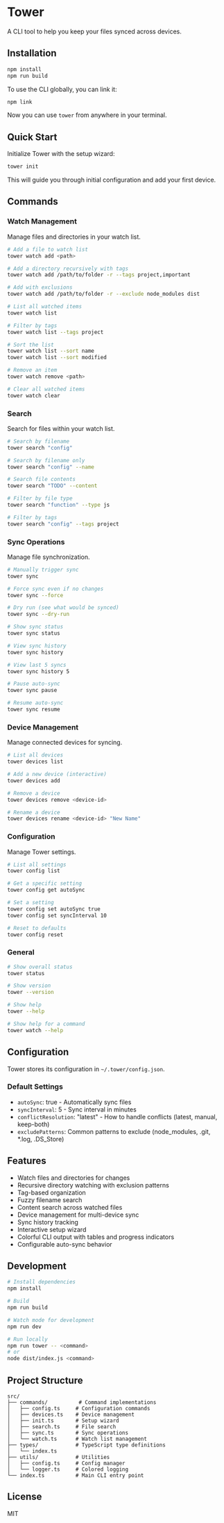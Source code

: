 # Tower

A CLI tool to help you keep your files synced across devices.

## Installation

```bash
npm install
npm run build
```

To use the CLI globally, you can link it:

```bash
npm link
```

Now you can use `tower` from anywhere in your terminal.

## Quick Start

Initialize Tower with the setup wizard:

```bash
tower init
```

This will guide you through initial configuration and add your first device.

## Commands

### Watch Management

Manage files and directories in your watch list.

```bash
# Add a file to watch list
tower watch add <path>

# Add a directory recursively with tags
tower watch add /path/to/folder -r --tags project,important

# Add with exclusions
tower watch add /path/to/folder -r --exclude node_modules dist

# List all watched items
tower watch list

# Filter by tags
tower watch list --tags project

# Sort the list
tower watch list --sort name
tower watch list --sort modified

# Remove an item
tower watch remove <path>

# Clear all watched items
tower watch clear
```

### Search

Search for files within your watch list.

```bash
# Search by filename
tower search "config"

# Search by filename only
tower search "config" --name

# Search file contents
tower search "TODO" --content

# Filter by file type
tower search "function" --type js

# Filter by tags
tower search "config" --tags project
```

### Sync Operations

Manage file synchronization.

```bash
# Manually trigger sync
tower sync

# Force sync even if no changes
tower sync --force

# Dry run (see what would be synced)
tower sync --dry-run

# Show sync status
tower sync status

# View sync history
tower sync history

# View last 5 syncs
tower sync history 5

# Pause auto-sync
tower sync pause

# Resume auto-sync
tower sync resume
```

### Device Management

Manage connected devices for syncing.

```bash
# List all devices
tower devices list

# Add a new device (interactive)
tower devices add

# Remove a device
tower devices remove <device-id>

# Rename a device
tower devices rename <device-id> "New Name"
```

### Configuration

Manage Tower settings.

```bash
# List all settings
tower config list

# Get a specific setting
tower config get autoSync

# Set a setting
tower config set autoSync true
tower config set syncInterval 10

# Reset to defaults
tower config reset
```

### General

```bash
# Show overall status
tower status

# Show version
tower --version

# Show help
tower --help

# Show help for a command
tower watch --help
```

## Configuration

Tower stores its configuration in `~/.tower/config.json`.

### Default Settings

- `autoSync`: true - Automatically sync files
- `syncInterval`: 5 - Sync interval in minutes
- `conflictResolution`: "latest" - How to handle conflicts (latest, manual, keep-both)
- `excludePatterns`: Common patterns to exclude (node_modules, .git, *.log, .DS_Store)

## Features

- Watch files and directories for changes
- Recursive directory watching with exclusion patterns
- Tag-based organization
- Fuzzy filename search
- Content search across watched files
- Device management for multi-device sync
- Sync history tracking
- Interactive setup wizard
- Colorful CLI output with tables and progress indicators
- Configurable auto-sync behavior

## Development

```bash
# Install dependencies
npm install

# Build
npm run build

# Watch mode for development
npm run dev

# Run locally
npm run tower -- <command>
# or
node dist/index.js <command>
```

## Project Structure

```
src/
├── commands/          # Command implementations
│   ├── config.ts     # Configuration commands
│   ├── devices.ts    # Device management
│   ├── init.ts       # Setup wizard
│   ├── search.ts     # File search
│   ├── sync.ts       # Sync operations
│   └── watch.ts      # Watch list management
├── types/            # TypeScript type definitions
│   └── index.ts
├── utils/            # Utilities
│   ├── config.ts     # Config manager
│   └── logger.ts     # Colored logging
└── index.ts          # Main CLI entry point
```

## License

MIT
